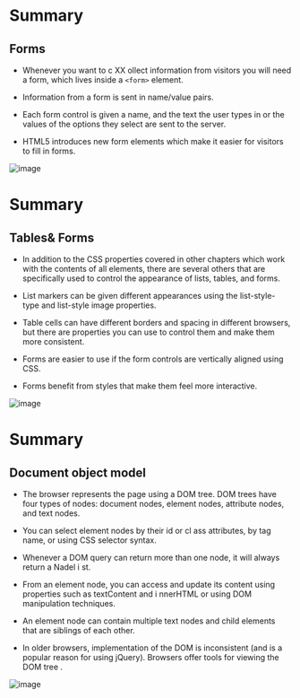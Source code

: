 # Summary
## Forms

* Whenever you want to c XX ollect information from
visitors you will need a form, which lives inside a
`<form>` element.


* Information from a form is sent in name/value pairs.

* Each form control is given a name, and the text the
user types in or the values of the options they select
are sent to the server.
* HTML5 introduces new form elements which make it
easier for visitors to fill in forms.

![image](https://encrypted-tbn0.gstatic.com/images?q=tbn:ANd9GcRMVXEV3m_Mc6p1InOBkCtqFyeRG2-_bPSJSg&usqp=CAU.jpg)

# Summary
## Tables& Forms

* In addition to the CSS  properties covered in other
chapters which work with the contents of all elements,
there are several others that are specifically used to
control the appearance of lists, tables, and forms.

* List markers can be given different appearances
using the list-style-type and list-style image
properties.

* Table cells can have different borders and spacing in
different browsers, but there are properties you can
use to control them and make them more consistent.

* Forms are easier to use if the form controls are
vertically aligned using CSS.

* Forms benefit from styles that make them feel more
interactive.

![image](https://encrypted-tbn0.gstatic.com/images?q=tbn:ANd9GcShbE-Ybalsbj4IiTTeQ912TVBCIZOUPehsZw&usqp=CAU.jpg)


# Summary 
## Document object model

* The browser represents the page using a DOM tree.
DOM trees have four types of nodes: document nodes,
element nodes, attribute nodes, and text nodes.

* You can select element nodes by their id or cl ass
attributes, by tag name, or using CSS selector syntax.

* Whenever a DOM query can return more than one
node, it will always return a Nadel i st.

* From an element node, you can access and update its
content using properties such as textContent and
i nnerHTML or using DOM manipulation techniques.

* An element node can contain multiple text nodes and
child elements that are siblings of each other.

* In older browsers, implementation of the DOM is
inconsistent (and is a popular reason for using jQuery).
Browsers offer tools for viewing the DOM tree .

![image](https://encrypted-tbn0.gstatic.com/images?q=tbn:ANd9GcQM7LOofqTdy2EBnd3OlGA0INuGcvmgADDSxQ&usqp=CAU.jpg)